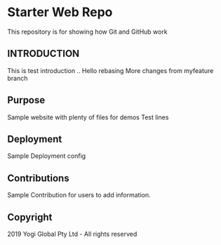 # Starter Web Repo

This repository is for showing how Git and GitHub work

## INTRODUCTION
This is test introduction .. Hello rebasing 
More changes from myfeature branch

## Purpose

Sample website with plenty of files for demos
Test lines

## Deployment
Sample Deployment config

## Contributions
Sample Contribution for users to add information.


## Copyright
2019 Yogi Global Pty Ltd - All rights reserved